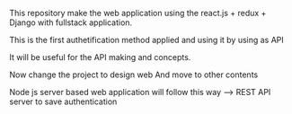 This repository make the web application using the react.js + redux + Django with fullstack application.

This is the first authetification method applied and using it by using as API

It will be useful for the API making and concepts.

Now change the project to design web And move to other contents

Node js server based web application will follow this way --> REST API server to save authentication
